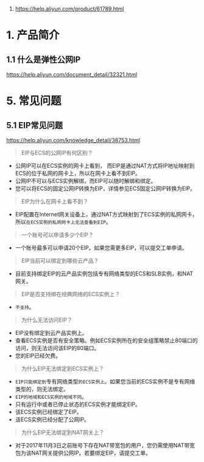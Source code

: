 1. https://help.aliyun.com/product/61789.html

# 1. 产品简介
## 1.1 什么是弹性公网IP
https://help.aliyun.com/document_detail/32321.html
# 5. 常见问题 
## 5.1 EIP常见问题
https://help.aliyun.com/knowledge_detail/38753.html
> EIP与ECS的公网IP有何区别？
  * 公网IP可以在ECS实例的网卡上看到， 而EIP是通过NAT方式将IP地址映射到ECS的位于私网的网卡上，所以在网卡上看不到EIP。
  * 公网IP不可以与ECS实例解绑，而EIP可以随时解绑和绑定。
  * 您可以将ECS的固定公网IP转换为EIP，详情参见ECS固定公网IP转换为EIP。
> EIP为什么在网卡上看不到？
  * EIP配置在Internet网关设备上，通过NAT方式映射到了ECS实例的私网网卡，所以`在ECS实例的私网网卡上无法查看到EIP`。
> 一个账号可以申请多少个EIP？
  * 一个账号最多可以申请20个EIP。如果您需更多EIP，可以提交工单申请。
> EIP当前可以绑定到哪些云产品？
  * 目前支持绑定EIP的云产品实例包括专有网络类型的ECS和SLB实例，和NAT网关。
> EIP是否支持绑在经典网络的ECS实例上？
  * `不支持`。
> 为什么无法访问EIP？
  * EIP没有绑定到云产品实例上。
  * 查看ECS实例是否有安全策略。例如ECS实例所在的安全组策略禁止80端口的访问，则无法访问该EIP的80端口。
  * 您的EIP已经欠费。
> 为什么EIP无法绑定到ECS实例上？
  * `EIP只能绑定到`专有网络类型`的ECS实例上`。如果您当前的ECS实例不是专有网络类型的，则无法绑定。
  * `EIP的地域和ECS实例的地域不同`。
  * 只有运行中或者已停止状态的ECS实例才能绑定EIP。
  * 该ECS实例已经绑定了EIP。
  * 该ECS实例已经分配了公网IP。
> 为什么EIP无法绑定到NAT网关上？
  * 对于2017年11月3日之前账号下存在NAT带宽包的用户，您仍需使用NAT带宽包为该NAT网关提供公网IP。若要绑定EIP，请提交工单。
